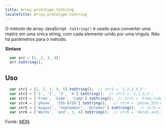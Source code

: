 ```yaml
---
title: Array.prototype.toString
localeTitle: Array.prototype.toString
---
```

O método de array JavaScript `.toString()` é usado para converter uma matriz em uma única string, com cada elemento unido por uma vírgula. Não há parâmetros para o método.

**Sintaxe**

```javascript
  var arr = [1, 2, 3, 4]; 
  arr.toString(); 
```

## Uso

```javascript
  var str1 = [1, 2, 3, 4, 5].toString();  // str1 = '1,2,3,4,5'; 
  var str2 = ['1', '2', '3', '4'].toString();  // str2 = '1,2,3,4'; 
  var str3 = ['Free', 'Code', 'Camp'].toString();  // str3 = 'Free,Code,Camp'; 
  var str4 = ['phone', '555-6726'].toString();   // str4 = 'phone,555-6726'; 
  var str5 = ['August', 'September', 'October'].toString();  // str5 = 'August,September,October'; 
  var str6 = ['Words', 'and', 3, 4].toString();  // str6 = 'Words,and,3,4'; 
```

Fonte: [MDN](https://developer.mozilla.org/en-US/docs/Web/JavaScript/Reference/Global_Objects/Array/toString)